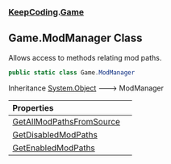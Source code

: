 ### [KeepCoding](KeepCoding.md 'KeepCoding').[Game](KeepCoding_Game.md 'KeepCoding.Game')
## Game.ModManager Class
Allows access to methods relating mod paths.  
```csharp
public static class Game.ModManager
```

Inheritance [System.Object](https://docs.microsoft.com/en-us/dotnet/api/System.Object 'System.Object') &#129106; ModManager  

| Properties | |
| :--- | :--- |
| [GetAllModPathsFromSource](KeepCoding_Game_ModManager_GetAllModPathsFromSource.md 'KeepCoding.Game.ModManager.GetAllModPathsFromSource') |  |
| [GetDisabledModPaths](KeepCoding_Game_ModManager_GetDisabledModPaths.md 'KeepCoding.Game.ModManager.GetDisabledModPaths') |  |
| [GetEnabledModPaths](KeepCoding_Game_ModManager_GetEnabledModPaths.md 'KeepCoding.Game.ModManager.GetEnabledModPaths') |  |
